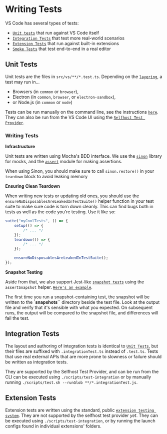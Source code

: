 # Writing Tests

VS Code has several types of tests:

-   [`Unit tests`](#unit-tests) that run against VS Code itself
-   [`Integration Tests`](#integration-tests) that test more real-world scenarios
-   [`Extension Tests`](#extension-tests) that run against built-in extensions
-   [`Smoke Tests`](./Smoke-Test.md) that test end-to-end in a real editor

## Unit Tests

Unit tests are the files in `src/vs/**/*.test.ts`. Depending on the
[`layering`](./Source-Code-Organization.md), a test may run in...

-   Browsers (in `common` or `browser`),
-   Electron (in `common`, `browser`, or `electron-sandbox`),
-   or Node.js (in `common` or `node`)

Tests can be run manually on the command line, see the instructions
[`here`](https://github.com/microsoft/vscode/blob/main/test/unit/README.md#L1).
They can also be run from the VS Code UI using the
[`Selfhost Test Provider`](https://marketplace.visualstudio.com/items?itemName=ms-vscode.vscode-selfhost-test-provider).

### Writing Tests

**Infrastructure**

Unit tests are written using Mocha's BDD interface. We use the
[`sinon`](https://sinonjs.org/releases/latest/) library for mocks, and the
[`assert`](https://nodejs.org/api/assert.html) module for making assertions.

When using Sinon, you should make sure to call `sinon.restore()` in your
`teardown` block to avoid leaking memory

**Ensuring Clean Teardown**

When writing new tests or updating old ones, you should use the
`ensureNoDisposablesAreLeakedInTestSuite()` helper function in your test suite
to make sure code is torn down cleanly. This can find bugs both in tests as well
as the code you're testing. Use it like so:

```js
suite("myCoolTests", () => {
	setup(() => {
		/* ... */
	});
	teardown(() => {
		/* ... */
	});

	ensureNoDisposablesAreLeakedInTestSuite();
});
```

**Snapshot Testing**

Aside from that, we also support Jest-like
[`snapshot tests`](https://jestjs.io/docs/snapshot-testing) using the
`assertSnapshot` helper.
[`Here's an example`](https://github.com/microsoft/vscode/blob/01029a44a2f6b3eef401849612b4a08b532c62bb/src/vs/base/test/node/snapshot.test.ts#L124-L145).

The first time you run a snapshot-containing test, the snapshot will be written
to the `**snapshots**`` directory beside the test file. Look at the output file
and verify that it's sensible with what you expected. On subsequent runs, the
output will be compared to the snapshot file, and differences will fail the
test.

## Integration Tests

The layout and authoring of integration tests is identical to
[`Unit Tests`](#unit-tests), but their files are suffixed with
`.integrationTest.ts` instead of `.test.ts`. Tests that use real external APIs
that are more prone to slowness or failure should be written as integration
tests.

They are supported by the Selfhost Test Provider, and can be run from the CLI
can be executed using `./scripts/test-integration` or by manually running
`./scripts/test.sh --runGlob **/*.integrationTest.js`.

## Extension Tests

Extension tests are written using the standard, public
[`extension testing system`](https://code.visualstudio.com/api/working-with-extensions/testing-extension).
They are not supported by the selfhost test provider _yet_. They can be executed
using `./scripts/test-integration`, or by running the launch configs found in
individual extensions' folders.
